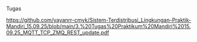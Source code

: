 Tugas

https://github.com/yayanrr-cmyk/Sistem-Terdistribusi_Lingkungan-Praktik-Mandiri_15.09.25/blob/main/3.%20Tugas%20Praktikum%20Mandiri%2015.09.25_MQTT_TCP_ZMQ_REST_update.pdf
